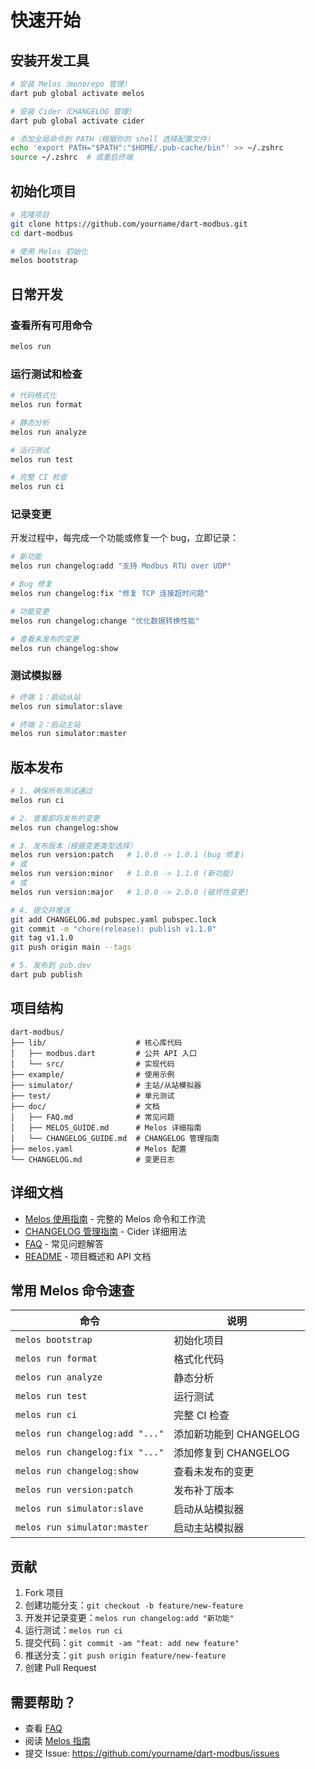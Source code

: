 # 快速开始

## 安装开发工具

```bash
# 安装 Melos（monorepo 管理）
dart pub global activate melos

# 安装 Cider（CHANGELOG 管理）
dart pub global activate cider

# 添加全局命令到 PATH（根据你的 shell 选择配置文件）
echo 'export PATH="$PATH":"$HOME/.pub-cache/bin"' >> ~/.zshrc
source ~/.zshrc  # 或重启终端
```

## 初始化项目

```bash
# 克隆项目
git clone https://github.com/yourname/dart-modbus.git
cd dart-modbus

# 使用 Melos 初始化
melos bootstrap
```

## 日常开发

### 查看所有可用命令

```bash
melos run
```

### 运行测试和检查

```bash
# 代码格式化
melos run format

# 静态分析
melos run analyze

# 运行测试
melos run test

# 完整 CI 检查
melos run ci
```

### 记录变更

开发过程中，每完成一个功能或修复一个 bug，立即记录：

```bash
# 新功能
melos run changelog:add "支持 Modbus RTU over UDP"

# Bug 修复
melos run changelog:fix "修复 TCP 连接超时问题"

# 功能变更
melos run changelog:change "优化数据转换性能"

# 查看未发布的变更
melos run changelog:show
```

### 测试模拟器

```bash
# 终端 1：启动从站
melos run simulator:slave

# 终端 2：启动主站
melos run simulator:master
```

## 版本发布

```bash
# 1. 确保所有测试通过
melos run ci

# 2. 查看即将发布的变更
melos run changelog:show

# 3. 发布版本（根据变更类型选择）
melos run version:patch   # 1.0.0 -> 1.0.1 (bug 修复)
# 或
melos run version:minor   # 1.0.0 -> 1.1.0 (新功能)
# 或
melos run version:major   # 1.0.0 -> 2.0.0 (破坏性变更)

# 4. 提交并推送
git add CHANGELOG.md pubspec.yaml pubspec.lock
git commit -m "chore(release): publish v1.1.0"
git tag v1.1.0
git push origin main --tags

# 5. 发布到 pub.dev
dart pub publish
```

## 项目结构

```
dart-modbus/
├── lib/                    # 核心库代码
│   ├── modbus.dart         # 公共 API 入口
│   └── src/                # 实现代码
├── example/                # 使用示例
├── simulator/              # 主站/从站模拟器
├── test/                   # 单元测试
├── doc/                    # 文档
│   ├── FAQ.md              # 常见问题
│   ├── MELOS_GUIDE.md      # Melos 详细指南
│   └── CHANGELOG_GUIDE.md  # CHANGELOG 管理指南
├── melos.yaml              # Melos 配置
└── CHANGELOG.md            # 变更日志
```

## 详细文档

- [Melos 使用指南](doc/MELOS_GUIDE.md) - 完整的 Melos 命令和工作流
- [CHANGELOG 管理指南](doc/CHANGELOG_GUIDE.md) - Cider 详细用法
- [FAQ](doc/FAQ.md) - 常见问题解答
- [README](README.md) - 项目概述和 API 文档

## 常用 Melos 命令速查

| 命令 | 说明 |
|------|------|
| `melos bootstrap` | 初始化项目 |
| `melos run format` | 格式化代码 |
| `melos run analyze` | 静态分析 |
| `melos run test` | 运行测试 |
| `melos run ci` | 完整 CI 检查 |
| `melos run changelog:add "..."` | 添加新功能到 CHANGELOG |
| `melos run changelog:fix "..."` | 添加修复到 CHANGELOG |
| `melos run changelog:show` | 查看未发布的变更 |
| `melos run version:patch` | 发布补丁版本 |
| `melos run simulator:slave` | 启动从站模拟器 |
| `melos run simulator:master` | 启动主站模拟器 |

## 贡献

1. Fork 项目
2. 创建功能分支：`git checkout -b feature/new-feature`
3. 开发并记录变更：`melos run changelog:add "新功能"`
4. 运行测试：`melos run ci`
5. 提交代码：`git commit -am "feat: add new feature"`
6. 推送分支：`git push origin feature/new-feature`
7. 创建 Pull Request

## 需要帮助？

- 查看 [FAQ](doc/FAQ.md)
- 阅读 [Melos 指南](doc/MELOS_GUIDE.md)
- 提交 Issue: https://github.com/yourname/dart-modbus/issues
